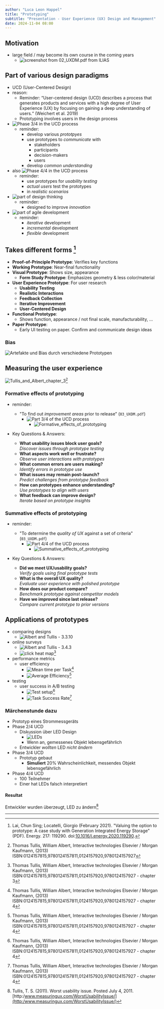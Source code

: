 ```yaml
---
author: "Luca Leon Happel"
title: "Prototyping"
subtitle: "Presentation - User Experience (UX) Design and Management"
date: 2024-11-04 08:00
---
```


## Motivation

- large field / may become its own course in the coming years
  - ![screenshot from `02_UXDM.pdf` from ILIAS](./assets/future_course.png)

## Part of various design paradigms

- UCD (User-Centered Design)
- reason:
  - Reminder: “User-centered design (UCD) describes a process that generates products and
    services with a high degree of User Experience (UX) by focusing on gaining a deep
    understanding of users.“ (Weichert et al. 2019)
  - Prototyping involves users in the design process
- ![Phase 3/4 in the UCD process](./assets/ucd_process_phase.png)
  - reminder:
    - develop various _prototpyes_
    - use prototypes to _communicate_ with
      - stakeholders
      - participants
      - decision-makers
      - users
    - develop _common understanding_
- also ![Phase 4/4 in the UCD process](./assets/ucd_process_phase_2.png)
  - reminder:
    - use prototypes for _usability testing_
    - _actual users_ test the prototypes
    - in _realistic scenarios_
- ![part of design thinking](./assets/design_thinking_base.png)
  - reminder:
    - designed to improve _innovation_
- ![part of agile development](./assets/agile_software_development_base.png)
  - reminder:
    - _iterative_ development
    - _incremental_ development
    - _flexible_ development

## Takes different forms [^1]

- **Proof-of-Principle Prototype**: Verifies key functions
- **Working Prototype**: Near-final functionality
- **Visual Prototype**: Shows size, appearance
  - **Form Study Prototype**: Emphasizes geometry & less color/material
- **User Experience Prototype**: For user research
  - **Usability Testing**
  - **Realistic Interactions**
  - **Feedback Collection**
  - **Iterative Improvement**
  - **User-Centered Design**
- **Functional Prototype**:
  - Shows function, appearance / not final scale, manufacturability, ...
- **Paper Prototype**:
  - Early UI testing on paper. Confirm and communicate design ideas

### Bias

![Artefakte und Bias durch verschiedene Prototypen](./assets/Tullis_and_Albert_bias_artefacts_page_128.png)

## Measuring the user experience

![Tullis_and_Albert_chapter_3](./assets/Tullis_and_Albert_chapter_3_base.png)[^2]

### Formative effects of prototyping

- reminder:

  - "To find out _improvement areas_ prior to release" (`03_UXDM.pdf`)
    - ![Part 3/4 of the UCD process](./assets/UCD_base.png)
      - ![Formative_effects_of_prototyping](./assets/Tullis_and_Albert_chapter_3_formative.png)

- Key Questions & Answers:
  - **What usability issues block user goals?**  
    _Discover issues through prototype testing_
  - **What aspects work well or frustrate?**  
    _Observe user interactions with prototypes_
  - **What common errors are users making?**  
    _Identify errors in prototype use_
  - **What issues may remain post-launch?**  
    _Predict challenges from prototype feedback_
  - **How can prototypes enhance understanding?**  
    _Use prototypes to align with users_
  - **What feedback can improve design?**  
    _Iterate based on prototype insights_

### Summative effects of prototyping

- reminder:

  - "To determine the _quality of UX_ against a set of criteria" (`03_UXDM.pdf`)
    - ![Part 4/4 of the UCD process](./assets/UCD_base.png)
      - ![Summative_effects_of_prototyping](./assets/Tullis_and_Albert_chapter_3_summative.png)

- Key Questions & Answers:
  - **Did we meet UX/usability goals?**  
    _Verify goals using final prototype tests_
  - **What is the overall UX quality?**  
    _Evaluate user experience with polished prototype_
  - **How does our product compare?**  
    _Benchmark prototype against competitor models_
  - **Have we improved since last release?**  
    _Compare current prototype to prior versions_

## Applications of prototypes

- comparing designs
  - ![Albert and Tullis - 3.3.10](./assets/why_prototypes_-_comparing_designs.png)
- online surveys
  - ![Albert and Tullis - 3.4.3](./assets/why_prototypes_-_online_surveys.png)
  - ![click heat map](./assets/why_prototypes_-_click_heat_map.png)[^3]
- performance metrics
  - user efficiency
    - ![Mean time per Task](./assets/why_prototypes_-_performance_metrics.png)[^4]
    - ![Average Efficiency](./assets/why_prototypes_-_performance_metrics_2.png)[^4]
- testing
  - user success in A/B testing
    - ![Test setup](./assets/why_prototypes_-_task_success_rate.png)[^4]
    - ![Task Success Rate](./assets/why_prototypes_-_task_success_rate_2.png)[^4]

### Märchenstunde dazu

- Prototyp eines Strommessgeräts
- Phase 2/4 UCD
  - Diskussion über LED Design
    - ![LEDs](./assets/why_prototypes_-_high_voltage_detector.png)
    - Wenn an, gemessenes Objekt lebensgefährlich
  - Entwickler _wollten_ LED _nicht ändern_
- Phase 3/4 UCD
  - Prototyp gebaut
    - **Simuliert** 20% Wahrscheinlichkeit, messendes Objekt lebensgefährlich
- Phase 4/4 UCD
  - 100 Teilnehmer
  - Einer hat LEDs falsch interpretiert

#### Resultat

Entwickler wurden überzeugt, LED zu ändern[^5]

---

[^1]: Lai, Chun Sing; Locatelli, Giorgio (February 2021). "Valuing the option to prototype: A case study with Generation Integrated Energy Storage" (PDF). Energy. 217: 119290. doi:[10.1016/j.energy.2020.119290](https://doi.org/10.1016%2Fj.energy.2020.119290).

[^2]: Thomas Tullis, William Albert, Interactive technologies Elsevier / Morgan Kaufmann, (2013) ISBN:0124157815,9780124157811,0124157920,9780124157927

[^3]: Thomas Tullis, William Albert, Interactive technologies Elsevier / Morgan Kaufmann, (2013) ISBN:0124157815,9780124157811,0124157920,9780124157927 - chapter 3

[^4]: Thomas Tullis, William Albert, Interactive technologies Elsevier / Morgan Kaufmann, (2013) ISBN:0124157815,9780124157811,0124157920,9780124157927 - chapter 4

[^5]: Tullis, T. S. (2011). Worst usability issue. Posted July 4, 2011. [http:/www.measuringux.com/WorstUsabilityIssue/](http:/www.measuringux.com/WorstUsabilityIssue/)
